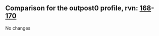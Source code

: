 ## Comparison for the outpost0 profile, rvn: [168](https://github.com/PRO100KatYT/FortniteProfileRevisions/tree/main/profiles/outpost0/168%20outpost0.json)-[170](https://github.com/PRO100KatYT/FortniteProfileRevisions/tree/main/profiles/outpost0/170%20outpost0.json)

No changes
